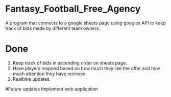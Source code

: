 # Fantasy_Football_Free_Agency
A program that connects to a google sheets page using googles API to keep track of bids made by different team owners.
# Done
1. Keep track of bids in ascending order on sheets page.
2. Have players respond based on how much they like the offer and how much attention they have recieved.
3. Realtime updates.

#Future updates
Implement web application
